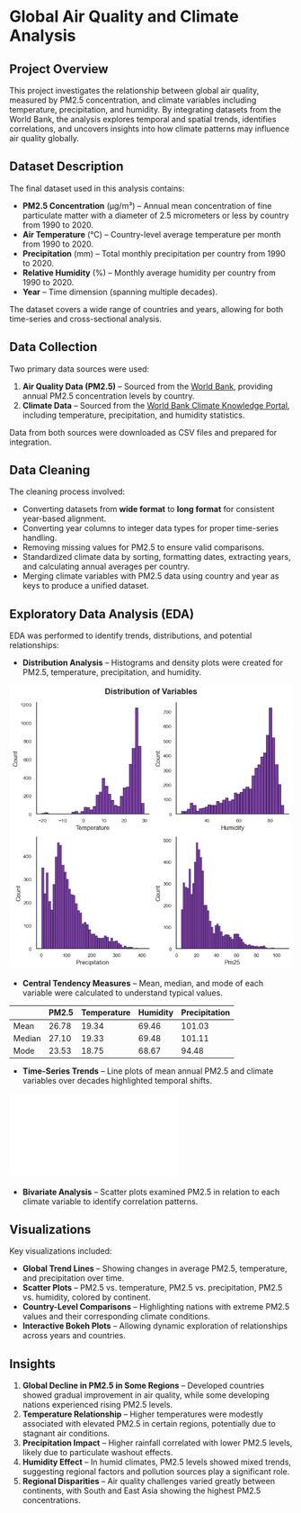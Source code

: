 # Global Air Quality and Climate Analysis

## Project Overview
This project investigates the relationship between global air quality, measured by PM2.5 concentration, and climate variables including temperature, precipitation, and humidity. By integrating datasets from the World Bank, the analysis explores temporal and spatial trends, identifies correlations, and uncovers insights into how climate patterns may influence air quality globally.

## Dataset Description
The final dataset used in this analysis contains:
- **PM2.5 Concentration** (µg/m³) – Annual mean concentration of fine particulate matter with a diameter of 2.5 micrometers or less by country from 1990 to 2020.
- **Air Temperature** (°C) – Country-level average temperature per month from 1990 to 2020.
- **Precipitation** (mm) – Total monthly precipitation per country from 1990 to 2020.
- **Relative Humidity** (%) – Monthly average humidity per country from 1990 to 2020.
- **Year** – Time dimension (spanning multiple decades).

The dataset covers a wide range of countries and years, allowing for both time-series and cross-sectional analysis.

## Data Collection
Two primary data sources were used:
1. **Air Quality Data (PM2.5)** – Sourced from the [World Bank](https://data.worldbank.org/indicator/EN.ATM.PM25.MC.M3), providing annual PM2.5 concentration levels by country.
2. **Climate Data** – Sourced from the [World Bank Climate Knowledge Portal](https://climateknowledgeportal.worldbank.org/download-data), including temperature, precipitation, and humidity statistics.

Data from both sources were downloaded as CSV files and prepared for integration.

## Data Cleaning
The cleaning process involved:
- Converting datasets from **wide format** to **long format** for consistent year-based alignment.
- Converting year columns to integer data types for proper time-series handling.
- Removing missing values for PM2.5 to ensure valid comparisons.
- Standardized climate data by sorting, formatting dates, extracting years, and calculating annual averages per country.
- Merging climate variables with PM2.5 data using country and year as keys to produce a unified dataset.

## Exploratory Data Analysis (EDA)
EDA was performed to identify trends, distributions, and potential relationships:
- **Distribution Analysis** – Histograms and density plots were created for PM2.5, temperature, precipitation, and humidity.

![](https://github.com/javadho/global-air-quality-and-climate-analysis/blob/main/Visualizations/Distribution.png)

- **Central Tendency Measures** – Mean, median, and mode of each variable were calculated to understand typical values.

|        | PM2.5 | Temperature | Humidity | Precipitation |
|--------|-------|-------------|----------|---------------|
| Mean   | 26.78 | 19.34       | 69.46    | 101.03        |
| Median | 27.10 | 19.33       | 69.48    | 101.11        |
| Mode   | 23.53 | 18.75       | 68.67    | 94.48         |

  
- **Time-Series Trends** – Line plots of mean annual PM2.5 and climate variables over decades highlighted temporal shifts.

![](file:///D:/M2M/Capstones/Capstone%201/Data%20Analysis/trends.html)

- **Bivariate Analysis** – Scatter plots examined PM2.5 in relation to each climate variable to identify correlation patterns.

## Visualizations
Key visualizations included:
- **Global Trend Lines** – Showing changes in average PM2.5, temperature, and precipitation over time.
- **Scatter Plots** – PM2.5 vs. temperature, PM2.5 vs. precipitation, PM2.5 vs. humidity, colored by continent.
- **Country-Level Comparisons** – Highlighting nations with extreme PM2.5 values and their corresponding climate conditions.
- **Interactive Bokeh Plots** – Allowing dynamic exploration of relationships across years and countries.

## Insights
1. **Global Decline in PM2.5 in Some Regions** – Developed countries showed gradual improvement in air quality, while some developing nations experienced rising PM2.5 levels.
2. **Temperature Relationship** – Higher temperatures were modestly associated with elevated PM2.5 in certain regions, potentially due to stagnant air conditions.
3. **Precipitation Impact** – Higher rainfall correlated with lower PM2.5 levels, likely due to particulate washout effects.
4. **Humidity Effect** – In humid climates, PM2.5 levels showed mixed trends, suggesting regional factors and pollution sources play a significant role.
5. **Regional Disparities** – Air quality challenges varied greatly between continents, with South and East Asia showing the highest PM2.5 concentrations.

